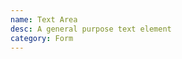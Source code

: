 ```yaml
---
name: Text Area
desc: A general purpose text element
category: Form
---
```


<core-knobs  name="core-textarea">
<core-textarea></core-textarea>
</core-knobs>
